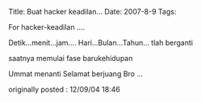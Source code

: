 Title: Buat hacker keadilan...
Date: 2007-8-9
Tags: 

For hacker-keadilan ....

Detik...menit...jam....
Hari...Bulan...Tahun...
tlah berganti

saatnya memulai
fase barukehidupan

Ummat menanti
Selamat berjuang Bro ...

originally posted : 12/09/04 18:46